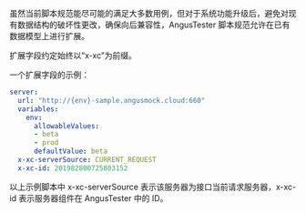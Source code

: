 [//]: # (扩展字段&#40;extensions&#41;)

[//]: # (===)

虽然当前脚本规范能尽可能的满足大多数用例，但对于系统功能升级后，避免对现有数据结构的破坏性更改，确保向后兼容性，AngusTester 脚本规范允许在已有数据模型上进行扩展。

扩展字段约定始终以“x-xc”为前缀。

一个扩展字段的示例：

```yaml
server:
  url: "http://{env}-sample.angusmock.cloud:660"
  variables:
    env:
      allowableValues:
      - beta
      - prod
      defaultValue: beta
  x-xc-serverSource: CURRENT_REQUEST
  x-xc-id: 201982800725803152
```

以上示例脚本中 x-xc-serverSource 表示该服务器为接口当前请求服务器，x-xc-id 表示服务器组件在 AngusTester 中的 ID。
